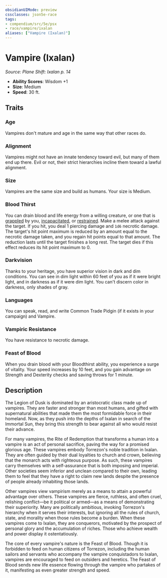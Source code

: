 ```yaml
---
obsidianUIMode: preview
cssclasses: json5e-race
tags:
- compendium/src/5e/psx
- race/vampire/ixalan
aliases: ["Vampire (Ixalan)"]
---
```

# Vampire (Ixalan)
*Source: Plane Shift: Ixalan p. 14*  

- **Ability Scores**: Wisdom +1
- **Size**: Medium
- **Speed**: 30 ft.

## Traits

### Age

Vampires don't mature and age in the same way that other races do.

### Alignment

Vampires might not have an innate tendency toward evil, but many of them end up there. Evil or not, their strict hierarchies incline them toward a lawful alignment.

### Size

Vampires are the same size and build as humans. Your size is Medium.

### Blood Thirst

You can drain blood and life energy from a willing creature, or one that is [grappled](/Systems/5e/rules/conditions.md#grappled) by you, [incapacitated](/Systems/5e/rules/conditions.md#incapacitated), or [restrained](/Systems/5e/rules/conditions.md#restrained). Make a melee attack against the target. If you hit, you deal 1 piercing damage and `1d6` necrotic damage. The target's hit point maximum is reduced by an amount equal to the necrotic damage taken, and you regain hit points equal to that amount. The reduction lasts until the target finishes a long rest. The target dies if this effect reduces its hit point maximum to 0.

### Darkvision

Thanks to your heritage, you have superior vision in dark and dim conditions. You can see in dim light within 60 feet of you as if it were bright light, and in darkness as if it were dim light. You can't discern color in darkness, only shades of gray.

### Languages

You can speak, read, and write Common Trade Pidgin (if it exists in your campaign) and Vampire.

### Vampiric Resistance

You have resistance to necrotic damage.

### Feast of Blood

When you drain blood with your Bloodthirst ability, you experience a surge of vitality. Your speed increases by 10 feet, and you gain advantage on Strength and Dexterity checks and saving throws for 1 minute.

## Description

The Legion of Dusk is dominated by an aristocratic class made up of vampires. They are faster and stronger than most humans, and gifted with supernatural abilities that made them the most formidable force in their homeland. Now, as they push into the depths of Ixalan in search of the Immortal Sun, they bring this strength to bear against all who would resist their advance.

For many vampires, the Rite of Redemption that transforms a human into a vampire is an act of personal sacrifice, paving the way for a promised glorious age. These vampires embody Torrezon's noble tradition in Ixalan. They are often guided by their dual loyalties to church and crown, believing that the monarch acts with righteous purpose. As such, these vampires carry themselves with a self-assurance that is both imposing and imperial. Other societies seem inferior and unclean compared to their own, leading them to feel that they have a right to claim new lands despite the presence of people already inhabiting those lands.

Other vampires view vampirism merely as a means to attain a powerful advantage over others. These vampires are fierce, ruthless, and often cruel, relishing conflict—be it political or armed—as a means of demonstrating their superiority. Many are politically ambitious, invoking Torrezon's hierarchy when it serves their interests, but ignoring all the rules of church, state, and morality when those rules become a burden. When these vampires come to Ixalan, they are conquerors, motivated by the prospect of personal glory and the accumulation of riches. Those who achieve wealth and power display it ostentatiously.

The core of every vampire's nature is the Feast of Blood. Though it is forbidden to feed on human citizens of Torrezon, including the human sailors and servants who accompany the vampire conquistadors to Ixalan, vampires are encouraged to feed on outsiders and heretics. The Feast of Blood sends new life essence flowing through the vampire who partakes of it, manifesting as even greater strength and speed.